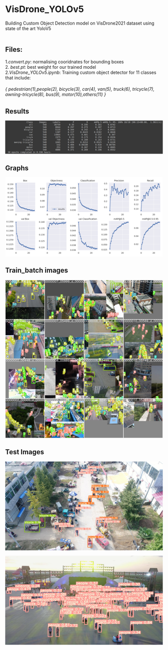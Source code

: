 # VisDrone_YOLOv5
Building Custom Object Detection model on VisDrone2021 dataset using state of the art YoloV5</br>
</br>
## Files:</br>

1.*convert.py*: normalising cooridnates for bounding boxes </br>
2. *best.pt*: best weight for our trained model </br>
2.*VisDrone_YOLOv5.ipynb*: Training custom object detector for 11 classes that include:
  
  ###### { pedestrian(1),people(2), bicycle(3), car(4), van(5), truck(6), tricycle(7), awning-tricycle(8), bus(9), motor(10),others(11) }

## Results
![alt text](https://github.com/basavraj-chinagundi/VisDrone_YOLOv5/blob/main/images/results.png)
</br>

## Graphs
![alt text](https://github.com/basavraj-chinagundi/VisDrone_YOLOv5/blob/main/images/Graphs.png)
</br>

## Train_batch images
![alt text](https://github.com/basavraj-chinagundi/VisDrone_YOLOv5/blob/main/images/train_batch.jpg)
</br>

## Test Images
![alt text](https://github.com/basavraj-chinagundi/VisDrone_YOLOv5/blob/main/images/1.jpg)

![alt text](https://github.com/basavraj-chinagundi/VisDrone_YOLOv5/blob/main/images/2.jpg)
